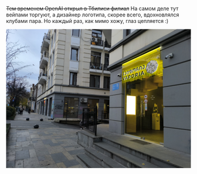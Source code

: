 ﻿<del>Тем временем OpenAI открыл в Тбилиси филиал</del> На самом деле тут вейпами торгуют, а дизайнер логотипа, скорее всего, вдохновлялся клубами пара. Но каждый раз, как мимо хожу, глаз цепляется :)

![Vaporia](vaporia.jpg)